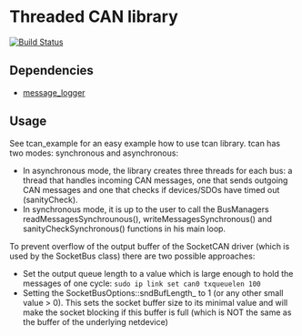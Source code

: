 # Threaded CAN library #

[![Build Status](http://129.132.38.183:8080/buildStatus/icon?job=tcan)](http://129.132.38.183:8080/view/legged-robotics/job/tcan/)


## Dependencies

- [message_logger](https://bitbucket.org/ethz-asl-lr/message_logger)


## Usage ##

See tcan_example for an easy example how to use tcan library. tcan has two modes: synchronous and asynchronous:

- In asynchronous mode, the library creates three threads for each bus: a thread that handles incoming CAN messages, one that sends outgoing CAN messages and one that checks if devices/SDOs have timed out (sanityCheck). 
- In synchronous mode, it is up to the user to call the BusManagers readMessagesSynchrounous(), writeMessagesSynchronous() and sanityCheckSynchronous() functions in his main loop.


To prevent overflow of the output buffer of the SocketCAN driver (which is used by the SocketBus class) there are two possible approaches:

- Set the output queue length to a value which is large enough to hold the messages of one cycle:
    ```sudo ip link set can0 txqueuelen 100```
- Setting the SocketBusOptions::sndBufLength_ to 1 (or any other small value > 0). This sets the socket buffer size to its minimal value and will make the socket blocking if this buffer is full (which is NOT the same as the buffer of the underlying netdevice)